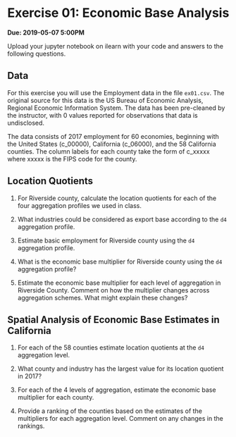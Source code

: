 # Exercise 01: Economic Base Analysis

**Due: 2019-05-07 5:00PM**

Upload your jupyter notebook on ilearn  with your code and answers to the following questions.

## Data 

For this exercise you will use the Employment data in the file `ex01.csv`. The original source for this data is the US Bureau of Economic Analysis, Regional Economic Information System. The data has been pre-cleaned by the instructor, with 0 values reported for observations that data is undisclosed.

The data consists of 2017 employment for 60 economies, beginning with the United States (c_00000), California (c_06000), and the 58 California counties. The column labels for each county take the form of c_xxxxx where xxxxx is the FIPS code for the county.


## Location Quotients

1. For Riverside county, calculate the location quotients for each of the four aggregation profiles we used in class.


2. What industries could be considered as export base according to the `d4` aggregation profile.


3. Estimate basic employment for Riverside county using the `d4` aggregation profile.


4. What is the economic base multiplier for Riverside county using the `d4` aggregation profile?


5. Estimate the economic base multiplier for each level of aggregation in Riverside County. Comment on how the multiplier changes across aggregation schemes. What might explain these changes?


## Spatial Analysis of Economic Base Estimates in California

1. For each of the 58 counties estimate location quotients at the `d4` aggregation level.

2. What county and industry has the largest value for its location quotient in 2017?

3. For each of the 4 levels of aggregation, estimate the economic base multiplier for each county.

4. Provide a ranking of the counties based on the estimates of the multipliers for each aggregation level. Comment on any changes in the rankings.

